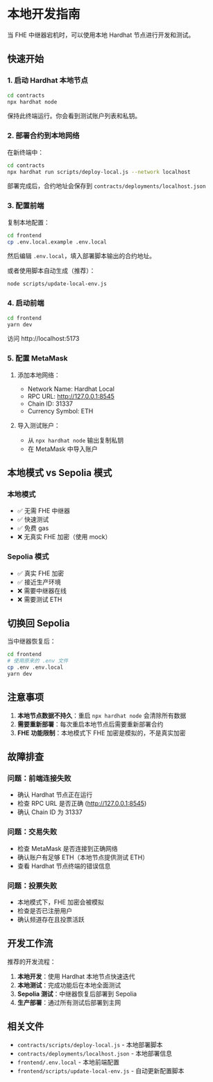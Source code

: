 # 本地开发指南

当 FHE 中继器宕机时，可以使用本地 Hardhat 节点进行开发和测试。

## 快速开始

### 1. 启动 Hardhat 本地节点

```bash
cd contracts
npx hardhat node
```

保持此终端运行。你会看到测试账户列表和私钥。

### 2. 部署合约到本地网络

在新终端中：

```bash
cd contracts
npx hardhat run scripts/deploy-local.js --network localhost
```

部署完成后，合约地址会保存到 `contracts/deployments/localhost.json`

### 3. 配置前端

复制本地配置：

```bash
cd frontend
cp .env.local.example .env.local
```

然后编辑 `.env.local`，填入部署脚本输出的合约地址。

或者使用脚本自动生成（推荐）：

```bash
node scripts/update-local-env.js
```

### 4. 启动前端

```bash
cd frontend
yarn dev
```

访问 http://localhost:5173

### 5. 配置 MetaMask

1. 添加本地网络：
   - Network Name: Hardhat Local
   - RPC URL: http://127.0.0.1:8545
   - Chain ID: 31337
   - Currency Symbol: ETH

2. 导入测试账户：
   - 从 `npx hardhat node` 输出复制私钥
   - 在 MetaMask 中导入账户

## 本地模式 vs Sepolia 模式

### 本地模式
- ✅ 无需 FHE 中继器
- ✅ 快速测试
- ✅ 免费 gas
- ❌ 无真实 FHE 加密（使用 mock）

### Sepolia 模式
- ✅ 真实 FHE 加密
- ✅ 接近生产环境
- ❌ 需要中继器在线
- ❌ 需要测试 ETH

## 切换回 Sepolia

当中继器恢复后：

```bash
cd frontend
# 使用原来的 .env 文件
cp .env .env.local
yarn dev
```

## 注意事项

1. **本地节点数据不持久**：重启 `npx hardhat node` 会清除所有数据
2. **需要重新部署**：每次重启本地节点后需要重新部署合约
3. **FHE 功能限制**：本地模式下 FHE 加密是模拟的，不是真实加密

## 故障排查

### 问题：前端连接失败
- 确认 Hardhat 节点正在运行
- 检查 RPC URL 是否正确 (http://127.0.0.1:8545)
- 确认 Chain ID 为 31337

### 问题：交易失败
- 检查 MetaMask 是否连接到正确网络
- 确认账户有足够 ETH（本地节点提供测试 ETH）
- 查看 Hardhat 节点终端的错误信息

### 问题：投票失败
- 本地模式下，FHE 加密会被模拟
- 检查是否已注册用户
- 确认频道存在且投票活跃

## 开发工作流

推荐的开发流程：

1. **本地开发**：使用 Hardhat 本地节点快速迭代
2. **本地测试**：完成功能后在本地全面测试
3. **Sepolia 测试**：中继器恢复后部署到 Sepolia
4. **生产部署**：通过所有测试后部署到主网

## 相关文件

- `contracts/scripts/deploy-local.js` - 本地部署脚本
- `contracts/deployments/localhost.json` - 本地部署信息
- `frontend/.env.local` - 本地前端配置
- `frontend/scripts/update-local-env.js` - 自动更新配置脚本

